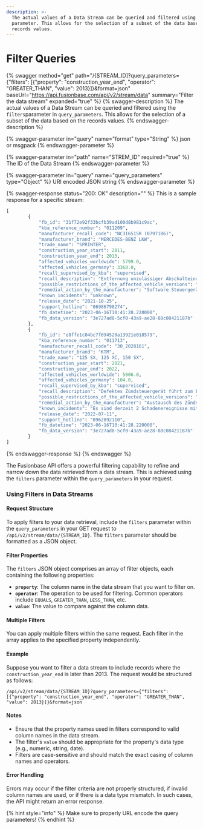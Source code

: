 ```yaml
---
description: >-
  The actual values of a Data Stream can be queried and filtered using the query
  parameter. This allows for the selection of a subset of the data based on the
  records values.
---
```


# Filter Queries

{% swagger method="get" path="/{STREAM_ID]?query_parameters={"filters": [{"property": "construction_year_end", "operator": "GREATER_THAN", "value": 2013}]}&format=json" baseUrl="https://api.fusionbase.com/api/v2/stream/data" summary="Filter the data stream" expanded="true" %}
{% swagger-description %}
The actual values of a Data Stream can be queried and filtered using the `filters`parameter in `query_parameters`. This allows for the selection of a subset of the data based on the records values.
{% endswagger-description %}

{% swagger-parameter in="query" name="format" type="String" %}
json or msgpack
{% endswagger-parameter %}

{% swagger-parameter in="path" name="STREM_ID" required="true" %}
The ID of the Data Stream
{% endswagger-parameter %}

{% swagger-parameter in="query" name="query_parameters" type="Object" %}
URI encoded JSON string
{% endswagger-parameter %}

{% swagger-response status="200: OK" description="" %}
This is a sample response for a specific stream:

```python
[
        {
            "fb_id": "31f72e92f33bcfb39ad100d8b981c9ac",
            "kba_reference_number": "011209",
            "manufacturer_recall_code": "NC3I6515R (0797186)",
            "manufacturer_brand": "MERCEDES-BENZ LKW",
            "trade_name": "SPRINTER",
            "construction_year_start": 2011,
            "construction_year_end": 2013,
            "affected_vehicles_worldwide": 5799.0,
            "affected_vehicles_germany": 3368.0,
            "recall_supervised_by_kba": "supervised",
            "recall_description": "Entfernung unzulässiger Abschalteinrichtungen bzw. der unzulässigen Reduzierung der Wirksamkeit des Emissionskontrollsystems.",
            "possible_restrictions_of_the_affected_vehicle_versions": "unknown",
            "remedial_action_by_the_manufacturer": "Software Steuergeräte aktualisieren.",
            "known_incidents": "unknown",
            "release_date": "2021-10-25",
            "support_hotline": "06986798274",
            "fb_datetime": "2023-06-16T10:41:28.220000",
            "fb_data_version": "3e727ad8-5cf0-43a9-ae28-88c08421187b"
        },
        {
            "fb_id": "e8ffe1c04bc7f094520a13921e018579",
            "kba_reference_number": "011713",
            "manufacturer_recall_code": "30_2028161",
            "manufacturer_brand": "KTM",
            "trade_name": "125 SX, 125 XC, 150 SX",
            "construction_year_start": 2021,
            "construction_year_end": 2022,
            "affected_vehicles_worldwide": 5806.0,
            "affected_vehicles_germany": 104.0,
            "recall_supervised_by_kba": "supervised",
            "recall_description": "Defektes Zündsteuergerät führt zum Bruch des Pleuels. Es besteht erhöhte Sturzgefahr.",
            "possible_restrictions_of_the_affected_vehicle_versions": "unknown",
            "remedial_action_by_the_manufacturer": "Austausch des Zündsteuergeräts.",
            "known_incidents": "Es sind derzeit 2 Schadenereignisse mit Unfallfolge oder Personenschäden bekannt.",
            "release_date": "2022-07-11",
            "support_hotline": "0962892110",
            "fb_datetime": "2023-06-16T10:41:28.220000",
            "fb_data_version": "3e727ad8-5cf0-43a9-ae28-88c08421187b"
        }
]
```
{% endswagger-response %}
{% endswagger %}

The Fusionbase API offers a powerful filtering capability to refine and narrow down the data retrieved from a data stream. This is achieved using the `filters` parameter within the `query_parameters` in your request.

### Using Filters in Data Streams

#### Request Structure

To apply filters to your data retrieval, include the `filters` parameter within the `query_parameters` in your GET request to `/api/v2/stream/data/{STREAM_ID}`. The `filters` parameter should be formatted as a JSON object.

#### Filter Properties

The `filters` JSON object comprises an array of filter objects, each containing the following properties:

* **`property`**: The column name in the data stream that you want to filter on.
* **`operator`**: The operation to be used for filtering. Common operators include `EQUALS`, `GREATER_THAN`, `LESS_THAN`, etc.
* **`value`**: The value to compare against the column data.

#### Multiple Filters

You can apply multiple filters within the same request. Each filter in the array applies to the specified property independently.

#### Example

Suppose you want to filter a data stream to include records where the `construction_year_end` is later than 2013. The request would be structured as follows:

```http
/api/v2/stream/data/{STREAM_ID}?query_parameters={"filters": [{"property": "construction_year_end", "operator": "GREATER_THAN", "value": 2013}]}&format=json
```

#### Notes

* Ensure that the property names used in filters correspond to valid column names in the data stream.
* The filter's `value` should be appropriate for the property's data type (e.g., numeric, string, date).
* Filters are case-sensitive and should match the exact casing of column names and operators.

#### Error Handling

Errors may occur if the filter criteria are not properly structured, if invalid column names are used, or if there is a data type mismatch. In such cases, the API might return an error response.

{% hint style="info" %}
Make sure to properly URL encode the query parameters!
{% endhint %}
